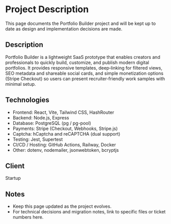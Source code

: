 # Project Description

This page documents the Portfolio Builder project and will be kept up to date as design and implementation decisions are made.

## Description
Portfolio Builder is a lightweight SaaS prototype that enables creators and professionals to quickly build, customize, and publish modern digital portfolios. It provides responsive templates, deep‑linking for filtered views, SEO metadata and shareable social cards, and simple monetization options (Stripe Checkout) so users can present recruiter‑friendly work samples with minimal setup.

## Technologies
- Frontend: React, Vite, Tailwind CSS, HashRouter
- Backend: Node.js, Express
- Database: PostgreSQL (pg / pg-pool)
- Payments: Stripe (Checkout, Webhooks, Stripe.js)
- Captcha: hCaptcha and reCAPTCHA (dual support)
- Testing: Jest, Supertest
- CI/CD / Hosting: GitHub Actions, Railway, Docker
- Other: dotenv, nodemailer, jsonwebtoken, bcryptjs

## Client
Startup


## Notes
- Keep this page updated as the project evolves.
- For technical decisions and migration notes, link to specific files or ticket numbers here.

